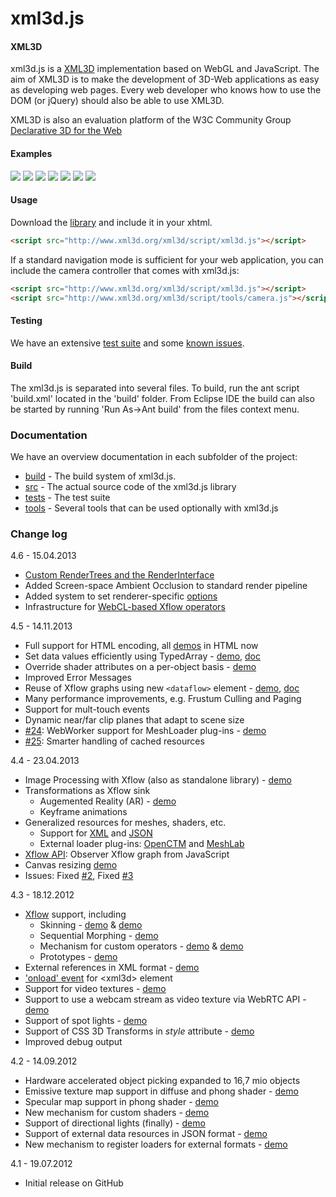 xml3d.js
========

#### XML3D ####

xml3d.js is a [XML3D](http://www.xml3d.org) implementation based on WebGL and JavaScript. The aim of XML3D is to make the development of 3D-Web applications as easy
as developing web pages. Every web developer who knows how to use the DOM (or jQuery) should also be able to use XML3D.

XML3D is also an evaluation platform of the W3C Community Group [Declarative 3D for the Web](http://www.w3.org/community/declarative3d/)

#### Examples ####
<a href="http://www.xml3d.org/xml3d/demos/19_RubiksCube/"><img src="http://www.xml3d.org/xml3d/demos/thumbs/rubik.jpg"/></a>
<a href="http://www.xml3d.org/xml3d/demos/25_Chess/"><img src="http://www.xml3d.org/xml3d/demos/thumbs/chess.png"/></a>
<a href="http://www.xml3d.org/xml3d/demos/12_MarsCity/marscity.xhtml"><img src="http://www.xml3d.org/xml3d/demos/thumbs/marscity.jpg?s"/></a>
<a href="http://www.xml3d.org/xml3d/demos/32_WorldBank/"><img src="http://www.xml3d.org/xml3d/demos/thumbs/worldbank.jpg"/></a>
<a href="http://xml3d.github.com/xml3d-museum/"><img src="http://www.xml3d.org/xml3d/demos/thumbs/museum.jpg"/></a>
<a href="http://xml3d.github.com/xml3d-examples/examples/gangnam/style.xhtml"><img src="http://www.xml3d.org/xml3d/demos/thumbs/gangnam.jpg"/></a>
<a href="http://xml3d.github.io/xml3d-examples/examples/xflowAR/ar_flying_teapot.xhtml"><img src="http://www.xml3d.org/xml3d/demos/thumbs/ar.jpg"/></a>

#### Usage ####

Download the [library](http://www.xml3d.org/xml3d/script/xml3d.js) and include it in your xhtml.

```html
<script src="http://www.xml3d.org/xml3d/script/xml3d.js"></script>
```

If a standard navigation mode is sufficient for your web application, you can
include the camera controller that comes with xml3d.js:

```html
<script src="http://www.xml3d.org/xml3d/script/xml3d.js"></script>
<script src="http://www.xml3d.org/xml3d/script/tools/camera.js"></script>
```

#### Testing ####
We have an extensive [test suite](http://xml3d.github.com/xml3d.js/tests/) and some [known issues](https://github.com/xml3d/xml3d.js/wiki/Known-issues).

#### Build ####
The xml3d.js is separated into several files. To build, run the ant script
'build.xml' located in the 'build' folder. From Eclipse IDE the build can also
be started by running 'Run As->Ant build' from the files context menu.

### Documentation ###
We have an overview documentation in each subfolder of the project:
* [build](build/) - The build system of xml3d.js.
* [src](src/) - The actual source code of the xml3d.js library
* [tests](tests/) - The test suite
* [tools](tools/) - Several tools that can be used optionally with xml3d.js


### Change log ###
4.6 - 15.04.2013
* [Custom RenderTrees and the RenderInterface](https://github.com/xml3d/xml3d.js/wiki/Custom-RenderTrees-and-the-RenderInterface)
* Added Screen-space Ambient Occlusion to standard render pipeline
* Added system to set renderer-specific [options](https://github.com/xml3d/xml3d.js/wiki/Options)
* Infrastructure for [WebCL-based Xflow operators](https://github.com/xml3d/xml3d.js/wiki/WebCL-API)

4.5 - 14.11.2013
* Full support for HTML encoding, all [demos](http://xml3d.github.io/xml3d-examples/) in HTML now
* Set data values efficiently using TypedArray - [demo](http://xml3d.github.io/xml3d-examples/examples/scriptValue/scriptValue.html), [doc](https://github.com/xml3d/xml3d.js/wiki/How-to-efficiently-set-Xflow-input-with-TypedArrays)
* Override shader attributes on a per-object basis - [demo](http://xml3d.github.io/xml3d-examples/examples/shaderOverrides/index.html)
* Improved Error Messages
* Reuse of Xflow graphs using new `<dataflow>` element - [demo](http://xml3d.github.io/xml3d-examples/examples/xflowSkin/xflow-skin.html), [doc](https://github.com/xml3d/xml3d.js/wiki/How-to-use-Xflow#wiki-Dataflows)
* Many performance improvements, e.g. Frustum Culling and Paging
* Support for mult-touch events
* Dynamic near/far clip planes that adapt to scene size
* [#24](https://github.com/xml3d/xml3d.js/issues/24): WebWorker support for MeshLoader plug-ins - [demo](http://localhost:8080/xml3d-examples/examples/openctm/openctm.html)
* [#25](https://github.com/xml3d/xml3d.js/issues/25): Smarter handling of cached resources


4.4 - 23.04.2013
* Image Processing with Xflow (also as standalone library) - [demo](http://xml3d.github.io/xml3d-examples/examples/xflowIP/pixel-wise.html)
* Transformations as Xflow sink
  * Augemented Reality (AR) - [demo](http://xml3d.github.io/xml3d-examples/examples/xflowAR/ar_flying_teapot.xhtml)
  * Keyframe animations
* Generalized resources for meshes, shaders, etc.
  * Support for [XML](http://xml3d.github.com/xml3d-examples/examples/externalXml/externalXml.xhtml) and [JSON](http://xml3d.github.io/xml3d-examples/examples/suzanne/suzanne.xhtml)
  * External loader plug-ins: [OpenCTM](http://xml3d.github.io/xml3d-examples/examples/openctm/openctm.xhtml) and [MeshLab](http://xml3d.github.io/xml3d-examples/examples/meshlab/meshlab.xhtml)
* [Xflow API](): Observer Xflow graph from JavaScript
* Canvas resizing [demo](http://xml3d.github.io/xml3d-examples/examples/canvasresizing/resizing.xhtml)
* Issues: Fixed [#2](https://github.com/xml3d/xml3d.js/issues/2), Fixed [#3](https://github.com/xml3d/xml3d.js/issues/3)

4.3 - 18.12.2012
* [Xflow](https://github.com/xml3d/xml3d.js/wiki/Xflow) support, including
  * Skinning - [demo](http://xml3d.github.com/xml3d-examples/examples/xflowSkin/xflow-skin.xhtml) &amp; [demo](http://xml3d.github.com/xml3d-examples/examples/gangnam/style.xhtml)
  * Sequential Morphing - [demo](http://xml3d.github.com/xml3d-examples/examples/xflowSequentialMorph/xflow-morph.xhtml)
  * Mechanism for custom operators - [demo](http://xml3d.github.com/xml3d-examples/examples/facemorph/facemorph.xhtml) &amp; [demo](http://xml3d.github.com/xml3d-examples/examples/xflowWave/xflow-wave.xhtml)
  * Prototypes - [demo](http://xml3d.github.com/xml3d-examples/examples/xflowPrototypes/xflow-prototypes.xhtml)
* External references in XML format - [demo](http://xml3d.github.com/xml3d-examples/examples/externalXml/externalXml.xhtml)
* ['onload' event](https://github.com/xml3d/xml3d.js/wiki/Events) for &lt;xml3d&gt; element
* Support for video textures - [demo](http://xml3d.github.com/xml3d-examples/examples/video/video.xhtml)
* Support to use a webcam stream as video texture via WebRTC API - [demo](http://xml3d.github.com/xml3d-examples/examples/webcam/webcam.xhtml)
* Support of spot lights - [demo](http://xml3d.github.com/xml3d-examples/examples/spotLight/index.xhtml)
* Support of CSS 3D Transforms in _style_ attribute - [demo](http://xml3d.github.com/xml3d-examples/examples/cssTransform/css-transform.xhtml)
* Improved debug output

4.2 - 14.09.2012
* Hardware accelerated object picking expanded to 16,7 mio objects
* Emissive texture map support in diffuse and phong shader - [demo](http://xml3d.github.com/xml3d-examples/examples/candle/candle.xhtml)
* Specular map support in phong shader - [demo](http://xml3d.github.com/xml3d-museum/)
* New mechanism for custom shaders - [demo](http://xml3d.github.com/xml3d-examples/examples/eyelight/eyelight.xhtml)
* Support of directional lights (finally) - [demo](http://xml3d.github.com/xml3d-examples/examples/directionalLight/index.xhtml)
* Support of external data resources in JSON format - [demo](http://xml3d.github.com/xml3d-examples/examples/suzanne/suzanne.xhtml)
* New mechanism to register loaders for external formats - [demo](http://xml3d.github.com/xml3d-examples/examples/meshlab/meshlab.xhtml)

4.1 - 19.07.2012
* Initial release on GitHub
#
